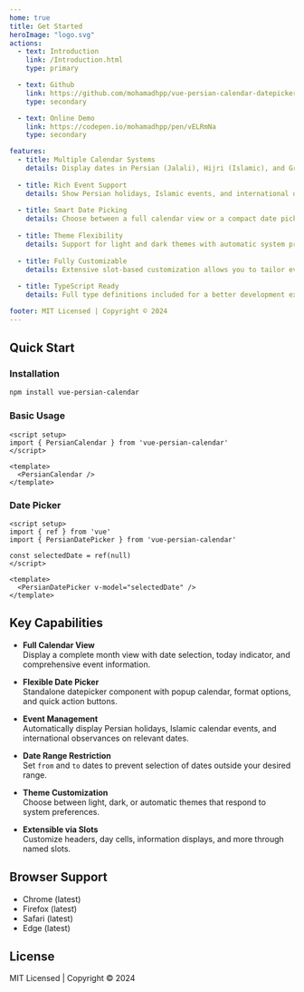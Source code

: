 ```yaml
---
home: true
title: Get Started
heroImage: "logo.svg"
actions:
  - text: Introduction
    link: /Introduction.html
    type: primary

  - text: Github
    link: https://github.com/mohamadhpp/vue-persian-calendar-datepicker
    type: secondary

  - text: Online Demo
    link: https://codepen.io/mohamadhpp/pen/vELRmNa
    type: secondary

features:
  - title: Multiple Calendar Systems
    details: Display dates in Persian (Jalali), Hijri (Islamic), and Gregorian calendars simultaneously with automatic conversions.
  
  - title: Rich Event Support
    details: Show Persian holidays, Islamic events, and international observances with customizable tooltips and event displays.
  
  - title: Smart Date Picking
    details: Choose between a full calendar view or a compact date picker with date range restrictions and format options.
  
  - title: Theme Flexibility
    details: Support for light and dark themes with automatic system preference detection for seamless user experience.
  
  - title: Fully Customizable
    details: Extensive slot-based customization allows you to tailor every aspect of the calendar to your design needs.
  
  - title: TypeScript Ready
    details: Full type definitions included for a better development experience with IDE support and type checking.

footer: MIT Licensed | Copyright © 2024
---
```


## Quick Start

### Installation

```bash
npm install vue-persian-calendar
```

### Basic Usage

```vue
<script setup>
import { PersianCalendar } from 'vue-persian-calendar'
</script>

<template>
  <PersianCalendar />
</template>
```

### Date Picker

```vue
<script setup>
import { ref } from 'vue'
import { PersianDatePicker } from 'vue-persian-calendar'

const selectedDate = ref(null)
</script>

<template>
  <PersianDatePicker v-model="selectedDate" />
</template>
```

## Key Capabilities

- **Full Calendar View**  
Display a complete month view with date selection, today indicator, and comprehensive event information.

- **Flexible Date Picker**  
Standalone datepicker component with popup calendar, format options, and quick action buttons.

- **Event Management**  
Automatically display Persian holidays, Islamic calendar events, and international observances on relevant dates.

- **Date Range Restriction**  
Set `from` and `to` dates to prevent selection of dates outside your desired range.

- **Theme Customization**  
Choose between light, dark, or automatic themes that respond to system preferences.

- **Extensible via Slots**  
Customize headers, day cells, information displays, and more through named slots.

## Browser Support

- Chrome (latest)
- Firefox (latest)
- Safari (latest)
- Edge (latest)

## License

MIT Licensed | Copyright © 2024